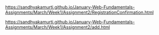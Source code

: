 https://sandhyakamurti.github.io/January-Web-Fundamentals-Assignments/March/Week1/Assignment2/RegistrationConfirmation.html

https://sandhyakamurti.github.io/January-Web-Fundamentals-Assignments/March/Week1/Assignment2/add.html
